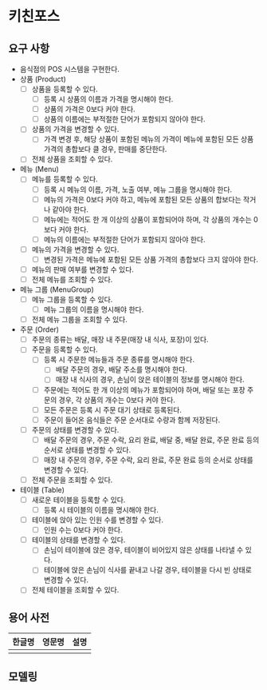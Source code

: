 # 키친포스

## 요구 사항

- 음식점의 POS 시스템을 구현한다.
- 상품 (Product)
    - [ ] 상품을 등록할 수 있다.
        - [ ] 등록 시 상품의 이름과 가격을 명시해야 한다.
        - [ ] 상품의 가격은 0보다 커야 한다.
        - [ ] 상품의 이름에는 부적절한 단어가 포함되지 않아야 한다.
    - [ ] 상품의 가격을 변경할 수 있다.
        - [ ] 가격 변경 후, 해당 상품이 포함된 메뉴의 가격이 메뉴에 포함된 모든 상품 가격의 총합보다 클 경우, 판매를 중단한다.
    - [ ] 전체 상품을 조회할 수 있다.

- 메뉴 (Menu)
    - [ ] 메뉴를 등록할 수 있다.
        - [ ] 등록 시 메뉴의 이름, 가격, 노출 여부, 메뉴 그룹을 명시해야 한다.
        - [ ] 메뉴의 가격은 0보다 커야 하고, 메뉴에 포함된 모든 상품의 합보다는 작거나 같아야 한다.
        - [ ] 메뉴에는 적어도 한 개 이상의 상품이 포함되어야 하며, 각 상품의 개수는 0보다 커야 한다.
        - [ ] 메뉴의 이름에는 부적절한 단어가 포함되지 않아야 한다.
    - [ ] 메뉴의 가격을 변경할 수 있다.
        - [ ] 변경된 가격은 메뉴에 포함된 모든 상품 가격의 총합보다 크지 않아야 한다.
    - [ ] 메뉴의 판매 여부를 변경할 수 있다.
    - [ ] 전체 메뉴를 조회할 수 있다.

- 메뉴 그룹 (MenuGroup)
    - [ ] 메뉴 그룹을 등록할 수 있다.
        - [ ] 메뉴 그룹의 이름을 명시해야 한다.
    - [ ] 전체 메뉴 그룹을 조회할 수 있다.

- 주문 (Order)
    - [ ] 주문의 종류는 배달, 매장 내 주문(매장 내 식사, 포장)이 있다.
    - [ ] 주문을 등록할 수 있다.
        - [ ] 등록 시 주문한 메뉴들과 주문 종류를 명시해야 한다.
            - [ ] 배달 주문의 경우, 배달 주소를 명시해야 한다.
            - [ ] 매장 내 식사의 경우, 손님이 앉은 테이블의 정보를 명시해야 한다.
        - [ ] 주문에는 적어도 한 개 이상의 메뉴가 포함되어야 하며, 배달 또는 포장 주문의 경우, 각 상품의 개수는 0보다 커야 한다.
        - [ ] 모든 주문은 등록 시 주문 대기 상태로 등록된다.
        - [ ] 주문이 들어온 음식들은 주문 순서대로 수량과 함께 저장된다.
    - [ ] 주문의 상태를 변경할 수 있다.
        - [ ] 배달 주문의 경우, 주문 수락, 요리 완료, 배달 중, 배달 완료, 주문 완료 등의 순서로 상태를 변경할 수 있다.
        - [ ] 매장 내 주문의 경우, 주문 수락, 요리 완료, 주문 완료 등의 순서로 상태를 변경할 수 있다.
    - [ ] 전체 주문을 조회할 수 있다.

- 테이블 (Table)
    - [ ] 새로운 테이블을 등록할 수 있다.
        - [ ] 등록 시 테이블의 이름을 명시해야 한다.
    - [ ] 테이블에 앉아 있는 인원 수를 변경할 수 있다.
        - [ ] 인원 수는 0보다 커야 한다.
    - [ ] 테이블의 상태를 변경할 수 있다.
        - [ ] 손님이 테이블에 앉은 경우, 테이블이 비어있지 않은 상태를 나타낼 수 있다.
        - [ ] 테이블에 앉은 손님이 식사를 끝내고 나갈 경우, 테이블을 다시 빈 상태로 변경할 수 있다.
    - [ ] 전체 테이블을 조회할 수 있다.

## 용어 사전

| 한글명 | 영문명 | 설명 |
| --- | --- | --- |
|  |  |  |

## 모델링
